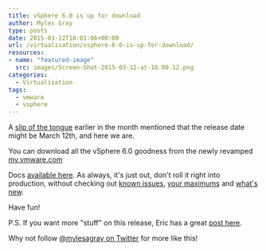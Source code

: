 ```yaml
---
title: vSphere 6.0 is up for download
author: Myles Gray
type: posts
date: 2015-03-12T18:01:06+00:00
url: /virtualisation/vsphere-6-0-is-up-for-download/
resources:
- name: "featured-image"
  src: images/Screen-Shot-2015-03-12-at-18.00.12.png
categories:
  - Virtualisation
tags:
  - vmware
  - vsphere
---
```


A [slip of the tongue][1] earlier in the month mentioned that the release date might be March 12th, and here we are.

You can download all the vSphere 6.0 goodness from the newly revamped [my.vmware.com][2]

Docs [available here][3]. As always, it's just out, don't roll it right into production, without checking out [known issues][4], [your maximums][5] and [what's][6] [new][7].

Have fun!

P.S. If you want more "stuff" on this release, Eric has a great [post here][8].

Why not follow [@mylesagray on Twitter][9] for more like this!

 [1]: http://www.dutchvmafia.com/vsphere-6-release-date-in-kb/?doing_wp_cron=1426182452.5982270240783691406250
 [2]: https://my.vmware.com/web/vmware/info/slug/datacenter_cloud_infrastructure/vmware_vcloud_suite/6_0?src=vmw_so_vex_mgray_1080
 [3]: http://pubs.vmware.com/vsphere-60/index.jsp?__utma=207178772.516962431.1425148983.1425148983.1426182757.2&__utmb=207178772.1.10.1426182757&__utmc=207178772&__utmx=-&__utmz=207178772.1425148983.1.1.utmcsr=google%7Cutmccn=%28organic%29%7Cutmcmd=organic%7Cutmctr=%28not%20provided%29&__utmv=-&__utmk=174167841&src=vmw_so_vex_mgray_1080
 [4]: http://kb.vmware.com/selfservice/microsites/search.do?language=en_US&cmd=displayKC&externalId=2110293&src=vmw_so_vex_mgray_1080
 [5]: https://www.vmware.com/pdf/vsphere6/r60/vsphere-60-configuration-maximums.pdf?src=vmw_so_vex_mgray_1080
 [6]: http://www.vmware.com/files/pdf/vsphere/VMware-vSphere-Whats-New.pdf?src=vmw_so_vex_mgray_1080
 [7]: http://www.vmware.com/files/pdf/vsphere/VMware-vSphere-Platform-Whats-New.pdf?src=vmw_so_vex_mgray_1080
 [8]: http://vsphere-land.com/news/vsphere-6-0-link-o-rama.html
 [9]: https://twitter.com/mylesagray